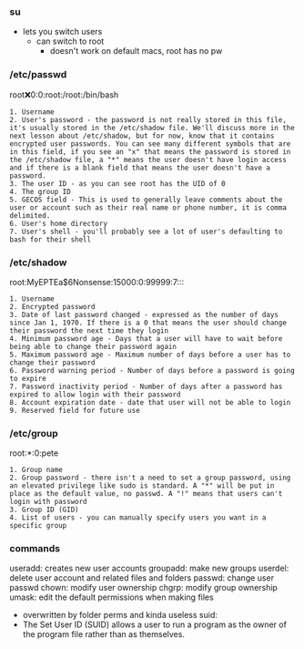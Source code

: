 ### su 
- lets you switch users 
	- can switch to root
		- doesn't work on default macs, root has no pw
### /etc/passwd
root:x:0:0:root:/root:/bin/bash
```
1. Username
2. User's password - the password is not really stored in this file, it's usually stored in the /etc/shadow file. We'll discuss more in the next lesson about /etc/shadow, but for now, know that it contains encrypted user passwords. You can see many different symbols that are in this field, if you see an "x" that means the password is stored in the /etc/shadow file, a "*" means the user doesn't have login access and if there is a blank field that means the user doesn't have a password.
3. The user ID - as you can see root has the UID of 0
4. The group ID
5. GECOS field - This is used to generally leave comments about the user or account such as their real name or phone number, it is comma delimited.
6. User's home directory
7. User's shell - you'll probably see a lot of user's defaulting to bash for their shell
```
### /etc/shadow
root:MyEPTEa$6Nonsense:15000:0:99999:7:::
```
1. Username
2. Encrypted password
3. Date of last password changed - expressed as the number of days since Jan 1, 1970. If there is a 0 that means the user should change their password the next time they login
4. Minimum password age - Days that a user will have to wait before being able to change their password again
5. Maximum password age - Maximum number of days before a user has to change their password
6. Password warning period - Number of days before a password is going to expire
7. Password inactivity period - Number of days after a password has expired to allow login with their password
8. Account expiration date - date that user will not be able to login
9. Reserved field for future use
```
### /etc/group
root:\*:0:pete
```
1. Group name
2. Group password - there isn't a need to set a group password, using an elevated privilege like sudo is standard. A "*" will be put in place as the default value, no passwd. A "!" means that users can't login with password
3. Group ID (GID)
4. List of users - you can manually specify users you want in a specific group
```

### commands
useradd: creates new user accounts
groupadd: make new groups 
userdel: delete user account and related files and folders
passwd: change user passwd
chown: modify user ownership
chgrp:  modify group ownership
umask: edit the default permissions when making files
- overwritten by folder perms and kinda useless
suid:
- The Set User ID (SUID) allows a user to run a program as the owner of the program file rather than as themselves.


